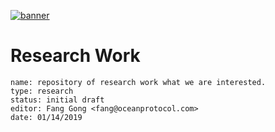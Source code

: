 [![banner](https://raw.githubusercontent.com/oceanprotocol/art/master/github/repo-banner%402x.png)](https://oceanprotocol.com)

# Research Work 

```
name: repository of research work what we are interested.
type: research
status: initial draft
editor: Fang Gong <fang@oceanprotocol.com>
date: 01/14/2019
```

